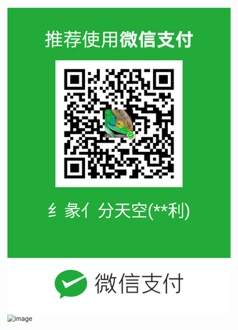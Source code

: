 ![image](https://github.com/df56h/a/blob/main/wx.png)
![image](https://github.com/df56h/a/blob/main/zfb.png)
